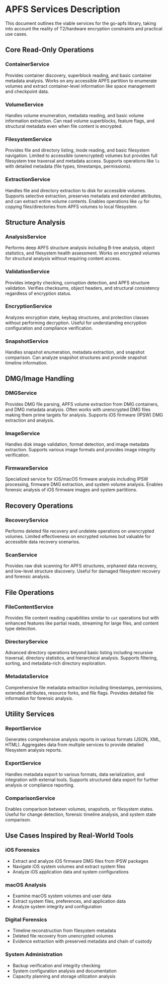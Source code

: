 # APFS Services Description

This document outlines the viable services for the go-apfs library, taking into account the reality of T2/hardware encryption constraints and practical use cases.

## Core Read-Only Operations

### ContainerService
Provides container discovery, superblock reading, and basic container metadata analysis. Works on any accessible APFS partition to enumerate volumes and extract container-level information like space management and checkpoint data.

### VolumeService  
Handles volume enumeration, metadata reading, and basic volume information extraction. Can read volume superblocks, feature flags, and structural metadata even when file content is encrypted.

### FilesystemService
Provides file and directory listing, inode reading, and basic filesystem navigation. Limited to accessible (unencrypted) volumes but provides full filesystem tree traversal and metadata access. Supports operations like `ls` with detailed metadata (file types, timestamps, permissions).

### ExtractionService
Handles file and directory extraction to disk for accessible volumes. Supports selective extraction, preserves metadata and extended attributes, and can extract entire volume contents. Enables operations like `cp` for copying files/directories from APFS volumes to local filesystem.

## Structure Analysis

### AnalysisService
Performs deep APFS structure analysis including B-tree analysis, object statistics, and filesystem health assessment. Works on encrypted volumes for structural analysis without requiring content access.

### ValidationService
Provides integrity checking, corruption detection, and APFS structure validation. Verifies checksums, object headers, and structural consistency regardless of encryption status.

### EncryptionService
Analyzes encryption state, keybag structures, and protection classes without performing decryption. Useful for understanding encryption configuration and compliance verification.

### SnapshotService
Handles snapshot enumeration, metadata extraction, and snapshot comparison. Can analyze snapshot structures and provide snapshot timeline information.

## DMG/Image Handling

### DMGService
Provides DMG file parsing, APFS volume extraction from DMG containers, and DMG metadata analysis. Often works with unencrypted DMG files making them prime targets for analysis. Supports iOS firmware (IPSW) DMG extraction and analysis.

### ImageService
Handles disk image validation, format detection, and image metadata extraction. Supports various image formats and provides image integrity verification.

### FirmwareService
Specialized service for iOS/macOS firmware analysis including IPSW processing, firmware DMG extraction, and system volume analysis. Enables forensic analysis of iOS firmware images and system partitions.

## Recovery Operations

### RecoveryService
Performs deleted file recovery and undelete operations on unencrypted volumes. Limited effectiveness on encrypted volumes but valuable for accessible data recovery scenarios.

### ScanService
Provides raw disk scanning for APFS structures, orphaned data recovery, and low-level structure discovery. Useful for damaged filesystem recovery and forensic analysis.

## File Operations

### FileContentService
Provides file content reading capabilities similar to `cat` operations but with enhanced features like partial reads, streaming for large files, and content type detection.

### DirectoryService
Advanced directory operations beyond basic listing including recursive traversal, directory statistics, and hierarchical analysis. Supports filtering, sorting, and metadata-rich directory exploration.

### MetadataService
Comprehensive file metadata extraction including timestamps, permissions, extended attributes, resource forks, and file flags. Provides detailed file information for forensic analysis.

## Utility Services

### ReportService
Generates comprehensive analysis reports in various formats (JSON, XML, HTML). Aggregates data from multiple services to provide detailed filesystem analysis reports.

### ExportService
Handles metadata export to various formats, data serialization, and integration with external tools. Supports structured data export for further analysis or compliance reporting.

### ComparisonService
Enables comparison between volumes, snapshots, or filesystem states. Useful for change detection, forensic timeline analysis, and system state comparison.

## Use Cases Inspired by Real-World Tools

### iOS Forensics
- Extract and analyze iOS firmware DMG files from IPSW packages
- Navigate iOS system volumes and extract system files
- Analyze iOS application data and system configurations

### macOS Analysis
- Examine macOS system volumes and user data
- Extract system files, preferences, and application data
- Analyze system integrity and configuration

### Digital Forensics
- Timeline reconstruction from filesystem metadata
- Deleted file recovery from unencrypted volumes
- Evidence extraction with preserved metadata and chain of custody

### System Administration
- Backup verification and integrity checking
- System configuration analysis and documentation
- Capacity planning and storage utilization analysis
